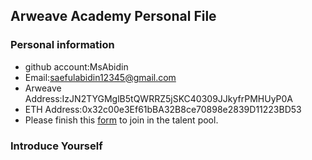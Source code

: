 ## Arweave Academy Personal File

### Personal information

- github account:MsAbidin
- Email:saefulabidin12345@gmail.com
- Arweave Address:IzJN2TYGMglB5tQWRRZ5jSKC40309JJkyfrPMHUyP0A
- ETH Address:0x32c00e3Ef61bBA32B8ce70898e2839D11223BD53
- Please finish this [form](https://docs.google.com/forms/d/e/1FAIpQLSfWA5fIIcBgmRppm3jNz5vmf9Mai_QMVil-2pO4r7YKn_Zhtw/viewform?usp=sf_link) to join in the talent pool.

### Introduce Yourself
